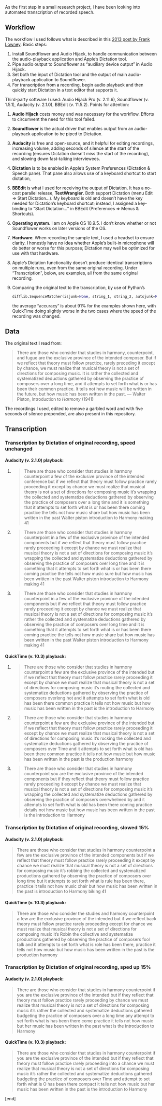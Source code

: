 As the first step in a small research project, I have been looking into automated transcription of recorded speech.

## Workflow

The workflow I used follows what is described in this [2013 post by Frank Lowney](http://telestreamblog.telestream.net/2013/12/using-dictation-to-turn-recorded-audio-to-text-2/). Basic steps:

 1. Install Soundflower and Audio Hijack, to handle communication between the audio-playback application and Apple’s Dictation tool.
 1. Pipe audio output to Soundflower as “auxiliary device output” in Audio Hijack.
 1. Set both the input of Dictation tool and the output of main audio-playback application to Soundflower.
 1. For transcription from a recording, begin audio playback and then quickly start Dictation in a text editor that supports it.

Third-party software I used: Audio Hijack Pro (v. 2.11.6), Soundflower (v. 1.5.1), Audacity (v. 2.1.0), BBEdit (v. 11.5.2). Points for attention:

 1. **Audio Hijack** costs money and was necessary for the workflow. Efforts to circumvent the need for this tool failed.
 
 1. **Soundflower** is the actual driver that enables output from an audio-playback application to be piped to Dictation.
 
 1. **Audacity** is free and open-source, and it helpful for editing recordings, increasing volume, adding seconds of silence at the start of the recording (ensures Dictation doesn’t miss the start of the recording), and slowing down fast-talking interviewees. 
 
 1. **Dictation** is to be enabled in Apple’s System Preferences (Dictation & Speech pane). That pane also allows use of a keyboard shortcut to start dictation,
 
 1. **BBEdit** is what I used for receiving the output of Dictation. It has a no-cost parallel release, **TextWrangler**. Both support Dictation (menu Edit => Start Dictation…). My keyboard is old and doesn’t have the key needed for Dictation’s keyboard shortcut; instead, I assigned a key-binding to “Start Dictation…” in BBEdit (Preferences => Menus & Shortcuts). 
 
 1. **Operating system**. I am on Apple OS 10.9.5. I don’t know whether or not Soundflower works on later versions of the OS.
 
 1. **Hardware**. When recording the sample text, I used a headset to ensure clarity. I honestly have no idea whether Apple’s built-in microphone will do better or worse for this purpose; Dictation may well be optimized for use with that hardware. 

 1. Apple’s Dictation functionality doesn’t produce identical transcriptions on multiple runs, even from the same original recording. Under “Transcription”, below, are examples, all from the same original recording.
 
 1. Comparing the original text to the transcription, by use of Python’s 
 
 
    ```python
    difflib.SequenceMatcher(isjunk=None, string_1, string_2, autojunk=False).ratio()
    ```

    the average “accuracy” is about 91% for the examples shown here, with QuickTime doing slightly worse in the two cases where the speed of the recording was changed.

## Data

The original text I read from: 

> There are those who consider that studies in harmony, counterpoint, and fugue are the exclusive province of the intended composer. But if we reflect that theory must follow practice, rarely preceding it except by chance, we must realize that musical theory is not a set of directions for composing music. It is rather the collected and systematized deductions gathered by observing the practice of composers over a long time, and it attempts to set forth what is or has been their common practice. It tells not how music will be written in the future, but how music has been written in the past. — Walter Piston, Introduction to _Harmony_ (1941)

The recordings I used, edited to remove a garbled word and with five seconds of silence prepended, are also present in this repository.

## Transcription

### Transcription by Dictation of original recording, speed unchanged

#### Audacity (v. 2.1.0) playback:

 1. > There are those who consider that studies in harmony counterpoint a few of the exclusive province of the intended conference but if we reflect that theory must follow practice rarely proceeding it except by chance we must realize that musical theory is not a set of directions for composing music it’s wrapping the collected and systematize deductions gathered by observing the practice of composers over a long time and it is something that it attempts to set forth what is or has been there coming practice the tells not how music share but how music has been written in the past Walter piston introduction to Harmony making 41

 1. > There are those who consider that studies in harmony counterpoint in a few of the exclusive province of the intended components but if we reflect that theory must follow practice rarely proceeding it except by chance we must realize that musical theory is not a set of directions for composing music it’s wrapping the collected and systematize deductions gathered by observing the practice of composers over long time and it is something that it attempts to set forth what is or has been there coming practice the tells not how music sure but how music has been written in the past Walter piston introduction to Harmony making 41

 1. > There are those who consider that studies in harmony counterpoint in a few of the exclusive province of the intended components but if we reflect that theory must follow practice rarely proceeding it except by chance we must realize that musical theory is not a set of directions for composing music it’s rather the collected and systematize deductions gathered by observing the practice of composers over long time and it is something that it attempts to set forth what is or has been there coming practice the tells not how music share but how music has been written in the past Walter piston introduction to Harmony making 41

#### QuickTime (v. 10.3) playback:

 1. > There are those who consider that studies in harmony counterpoint a few are the exclusive province of the intended but if we reflect that theory must follow practice rarely proceeding it except by chance we must realize that musical theory is not a set of directions for composing music it’s routing the collected and systematize deductions gathered by observing the practice of composers overlong hot and it attempts to set forth what is old has been there common practice it tells not how music but how music has been written in the past is the introduction to Harmony

 1. > There are those who consider that studies in harmony counterpoint a few are the exclusive province of the intended but if we reflect that theory must follow practice rarely proceeding it except by chance we must realize that musical theory is not a set of directions for composing music it’s rocking the collected and systematize deductions gathered by observing the practice of composers over Time and it attempts to set forth what is old has been there common practice it tells not how music but how music has been written in the past is the production harmony

 1. > There are those who consider that studies in harmony counterpoint you are the exclusive province of the intended components but if they reflect that theory must follow practice rarely proceeding it except by chance we must realize that musical theory is not a set of directions for composing music it’s wrapping the collected and systematize deductions gathered by observing the practice of composers overwhelmed by and it attempts to set forth what is old has been there coming practice details not how music but how music has been written in the past is the introduction to Harmony

### Transcription by Dictation of original recording, slowed 15%

#### Audacity (v. 2.1.0) playback:

> There are those who consider that studies in harmony counterpoint a few are the exclusive province of the intended components but if we reflect that theory must follow practice rarely proceeding it except by chance we must realize that musical theory is not a set of directions for composing music it’s robbing the collected and systematized productions gathered by observing the practice of composers over long time but it attempts to set forth what is rule has been there, practice it tells not how music chair but how music has been written in the past is introduction to Harmony biking 41

#### QuickTime (v. 10.3) playback:

> There are those who consider the studies and harmony counterpoint a few are the exclusive province of the intended but if we reflect back theory must follow practice rarely proceeding except for chance we must realize that musical theory is not a set of directions for composing music it’s Robin the collective and systematize productions gathered by observing the practice of composers fool talk and it attempts to set forth what is role has been there, practice it tells not how music but how music has been written in the past is the production harmony

### Transcription by Dictation of original recording, sped up 15%

#### Audacity (v. 2.1.0) playback:

> There are those who consider that studies in harmony counterpoint if you are the exclusive province of the intended but if they reflect that theory must follow practice rarely proceeding by chance we must realize that musical theory is not a set of directions for composing music it’s rather the collected and systematize deductions gathered budgeting the practice of composers over a long time any attempt to set forth what is has been there come practice it tells not how music but her music has been written in the past what is the introduction to Harmony

#### QuickTime (v. 10.3) playback:

> There are those who consider that studies in harmony counterpoint if you are the exclusive province of the intended but if they reflect that theory must follow practice rarely proceeding into a chance we must realize that musical theory is not a set of directions for composing music it’s rather the collected and systematize deductions gathered budgeting the practice of composers over Time and attempt to set forth what is O has been there compact it tells not how music but her music has been written in the past is the introduction to Harmony

[end]
